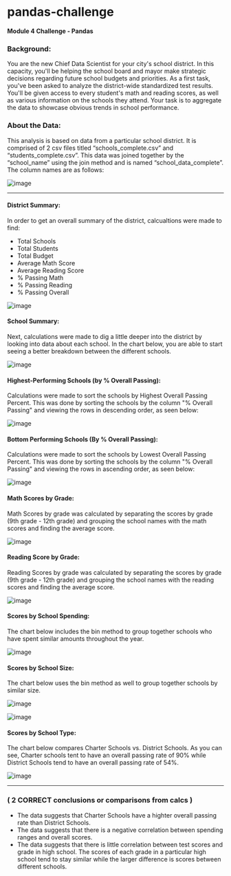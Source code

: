 # pandas-challenge
**Module 4 Challenge - Pandas**

### **Background:**
You are the new Chief Data Scientist for your city's school district. In this capacity, you'll be helping the school board and mayor make strategic decisions regarding future school budgets and priorities.
As a first task, you've been asked to analyze the district-wide standardized test results. You'll be given access to every student's math and reading scores, as well as various information on the schools they attend. Your task is to aggregate the data to showcase obvious trends in school performance.

### **About the Data:**
This analysis is based on data from a particular school district. It is comprised of 2 csv files titled “schools_complete.csv” and “students_complete.csv”. This data was joined together by the “school_name” using the join method and is named “school_data_complete”. The column names are as follows:
 
![image](https://github.com/HollaNotes/pandas-challenge/assets/90803907/291f280e-9423-4c40-bc13-c436637ba324)

---

#### **District Summary:**
In order to get an overall summary of the district, calcualtions were made to find:
  - Total Schools 
  - Total Students
  - Total Budget
  - Average Math Score
  - Average Reading Score
  - % Passing Math
  - % Passing Reading
  - % Passing Overall

![image](https://github.com/HollaNotes/pandas-challenge/assets/90803907/83a35406-dc13-4e17-acf2-d42ec9a5ca6e)


#### **School Summary:**
Next, calculations were made to dig a little deeper into the district by looking into data about each school. In the chart below, you are able to start seeing a better breakdown between the different schools. 

![image](https://github.com/HollaNotes/pandas-challenge/assets/90803907/b1d07084-2d66-4f56-a932-6e69bebb6b91)


#### **Highest-Performing Schools (by % Overall Passing):**
Calculations were made to sort the schools by Highest Overall Passing Percent. This was done by sorting the schools by the column "% Overall Passing" and viewing the rows in descending order, as seen below:

![image](https://github.com/HollaNotes/pandas-challenge/assets/90803907/de3d1098-2bb5-49f9-8bac-f45566bfa7d8)


#### **Bottom Performing Schools (By % Overall Passing):**
Calculations were made to sort the schools by Lowest Overall Passing Percent. This was done by sorting the schools by the column "% Overall Passing" and viewing the rows in ascending order, as seen below:

![image](https://github.com/HollaNotes/pandas-challenge/assets/90803907/d614584b-9e36-40d8-858d-3ab6d787a206)


#### **Math Scores by Grade:**
Math Scores by grade was calculated by separating the scores by grade (9th grade - 12th grade) and grouping the school names with the math scores and finding the average score.

![image](https://github.com/HollaNotes/pandas-challenge/assets/90803907/a39ee262-3e2b-4274-9ee6-2e88fab4042a)


#### **Reading Score by Grade:**
Reading Scores by grade was calculated by separating the scores by grade (9th grade - 12th grade) and grouping the school names with the reading scores and finding the average score.

![image](https://github.com/HollaNotes/pandas-challenge/assets/90803907/c5b36883-0f24-4d45-9ad5-2ff7f2728244)


#### **Scores by School Spending:**
The chart below includes the bin method to group together schools who have spent similar amounts throughout the year. 

![image](https://github.com/HollaNotes/pandas-challenge/assets/90803907/f3dd32cb-a037-4c6f-88b8-3ad29ec5dad5)


#### **Scores by School Size:**
The chart below uses the bin method as well to group together schools by similar size. 

![image](https://github.com/HollaNotes/pandas-challenge/assets/90803907/65e0a822-e27b-4bfe-8919-6077f2fb73ee)

![image](https://github.com/HollaNotes/pandas-challenge/assets/90803907/cd3067f2-d894-49d3-ad58-f57b31124145)


#### **Scores by School Type:**
The chart below compares Charter Schools vs. District Schools. As you can see, Charter schools tent to have an overall passing rate of 90% while District Schools tend to have an overall passing rate of 54%.

![image](https://github.com/HollaNotes/pandas-challenge/assets/90803907/c6a85062-698b-48be-939c-d1e60ed24f80)

---

### **( 2 CORRECT conclusions or comparisons from calcs )**

- The data suggests that Charter Schools have a highter overall passing rate than District Schools. 
- The data suggests that there is a negative correlation between spending ranges and overall scores.
- The data suggests that there is little correlation between test scores and grade in high school. The scores of each grade in a particular high school tend to stay similar while the larger difference is scores between different schools.



